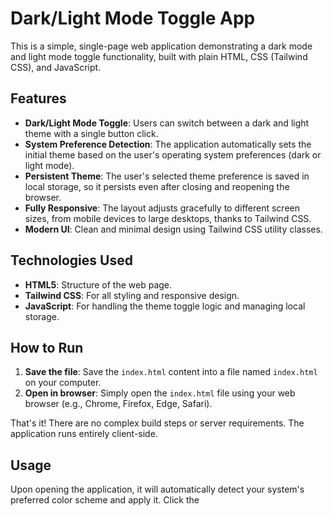 # Dark/Light Mode Toggle App

This is a simple, single-page web application demonstrating a dark mode and light mode toggle functionality, built with plain HTML, CSS (Tailwind CSS), and JavaScript.

## Features

-   **Dark/Light Mode Toggle**: Users can switch between a dark and light theme with a single button click.
-   **System Preference Detection**: The application automatically sets the initial theme based on the user's operating system preferences (dark or light mode).
-   **Persistent Theme**: The user's selected theme preference is saved in local storage, so it persists even after closing and reopening the browser.
-   **Fully Responsive**: The layout adjusts gracefully to different screen sizes, from mobile devices to large desktops, thanks to Tailwind CSS.
-   **Modern UI**: Clean and minimal design using Tailwind CSS utility classes.

## Technologies Used

-   **HTML5**: Structure of the web page.
-   **Tailwind CSS**: For all styling and responsive design.
-   **JavaScript**: For handling the theme toggle logic and managing local storage.

## How to Run

1.  **Save the file**: Save the `index.html` content into a file named `index.html` on your computer.
2.  **Open in browser**: Simply open the `index.html` file using your web browser (e.g., Chrome, Firefox, Edge, Safari).

That's it! There are no complex build steps or server requirements. The application runs entirely client-side.

## Usage

Upon opening the application, it will automatically detect your system's preferred color scheme and apply it. Click the 